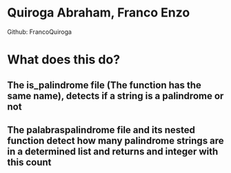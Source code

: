 # Quiroga Abraham, Franco Enzo
Github: FrancoQuiroga

# What does this do?
## The is_palindrome file (The function has the same name), detects if a string is a palindrome or not
## The palabraspalindrome file and its nested function detect how many palindrome strings are in a determined list and returns and integer with this count